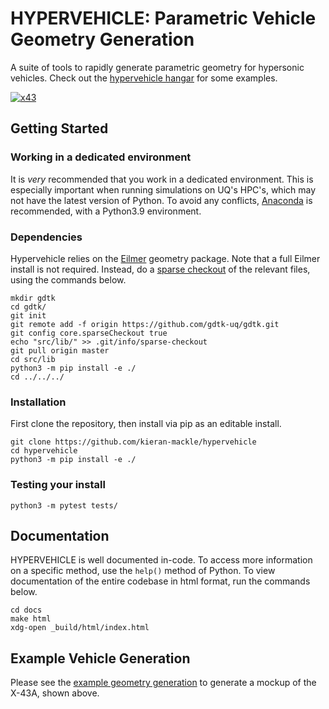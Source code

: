 
# HYPERVEHICLE: Parametric Vehicle Geometry Generation
A suite of tools to rapidly generate parametric geometry for hypersonic vehicles. Check out the [hypervehicle hangar](docs/hangar.md)
for some examples.

[![x43](https://user-images.githubusercontent.com/60687606/168926371-a383434b-3ea5-40ab-989a-93f7a8d7b4ff.png)](docs/hangar.md)

## Getting Started

### Working in a dedicated environment
It is *very* recommended that you work in a dedicated environment. This is especially important when running simulations
on UQ's HPC's, which may not have the latest version of Python. To avoid any conflicts, [Anaconda](https://www.anaconda.com/)
is recommended, with a Python3.9 environment.


### Dependencies
Hypervehicle relies on the [Eilmer](https://github.com/gdtk-uq/gdtk) geometry 
package. Note that a full Eilmer install is not required. Instead, do a 
[sparse checkout](https://stackoverflow.com/questions/600079/how-do-i-clone-a-subdirectory-only-of-a-git-repository)
of the relevant files, using the commands below.

```
mkdir gdtk
cd gdtk/
git init
git remote add -f origin https://github.com/gdtk-uq/gdtk.git
git config core.sparseCheckout true
echo "src/lib/" >> .git/info/sparse-checkout
git pull origin master
cd src/lib
python3 -m pip install -e ./
cd ../../../
```



### Installation

First clone the repository, then install via pip as an editable install.

```
git clone https://github.com/kieran-mackle/hypervehicle
cd hypervehicle
python3 -m pip install -e ./
```


### Testing your install
```
python3 -m pytest tests/
```



## Documentation
HYPERVEHICLE is well documented in-code. To access more information on a 
specific method, use the `help()` method of Python. To view documentation 
of the entire codebase in html format, run the commands below.

```
cd docs
make html
xdg-open _build/html/index.html
```


## Example Vehicle Generation
Please see the [example geometry generation](docs/example.md) to generate a mockup of the X-43A, shown above.




